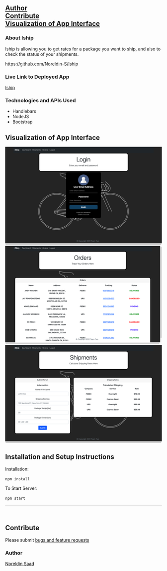 [Author](#author)
<br />
[Contribute](#contribute)
<br />
[Visualization of App Interface](#visualization-of-app-interface)
---

### About Iship

Iship is allowing you to get rates for a package you want to ship, and also to check the status of your shipments.

https://github.com/Noreldin-S/Iship

### Live Link to Deployed App

[Iship](https://we-ship.herokuapp.com/login)

### Technologies and APIs Used

- Handlebars
- NodeJS
- Bootstrap


## Visualization of App Interface

![Login](./public/images/Login.png)
<br />
![Orders](./public/images/Orders.png)
<br />
![Shipments](./public/images/Shipments.png)

## Installation and Setup Instructions

Installation:

`npm install`  

To Start Server:

`npm start`  


---
​

## Contribute

Please submit [bugs and feature requests](https://github.com/Noreldin-S/Iship/issues)



### Author

[Noreldin Saad](https://github.com/Noreldin-S/)

